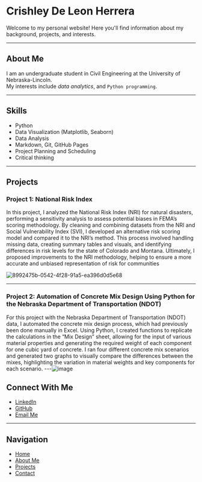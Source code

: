 # Crishley De Leon Herrera

Welcome to my personal website! Here you'll find information about my background, projects, and interests.

---

## About Me

I am an undergraduate student in Civil Engineering at the University of Nebraska-Lincoln.  
My interests include *data analytics*, and `Python programming`.

---

## Skills

- Python  
- Data Visualization (Matplotlib, Seaborn)  
- Data Analysis  
- Markdown, Git, GitHub Pages
- Project Planning and Scheduling
- Critical thinking

---

## Projects

### Project 1: National Risk Index
  
In this project, I analyzed the National Risk Index (NRI) for natural disasters, performing a sensitivity analysis to assess potential biases in FEMA’s scoring methodology. By cleaning and combining datasets from the NRI and Social Vulnerability Index (SVI), I developed an alternative risk scoring model and compared it to the NRI’s method. This process involved handling missing data, creating summary tables and visuals, and identifying differences in risk levels for the state of Colorado and Montana. Ultimately, I proposed improvements to the NRI methodology, helping to ensure a more accurate and unbiased representation of risk for communities

![8992475b-0542-4f28-91a5-ea396d0d5e68](https://github.com/user-attachments/assets/41f7d78a-4ec6-48b5-a390-8a1bfa6f5193)

---

### Project 2: Automation of Concrete Mix Design Using Python for the Nebraska Department of Transportation (NDOT)

For this project with the Nebraska Department of Transportation (NDOT) data, I automated the concrete mix design process, which had previously been done manually in Excel. Using Python, I created functions to replicate the calculations in the “Mix Design” sheet, allowing for the input of various material properties and generating the required weight of each component for one cubic yard of concrete. I ran four different concrete mix scenarios and generated two graphs to visually compare the differences between the mixes, highlighting the variation in material weights and key components for each scenario.
---![image](https://github.com/user-attachments/assets/3722aa93-69ed-4f32-9c98-e61630d89cfb)




## Connect With Me

- [LinkedIn](https://www.linkedin.com/in/Crishley-deleon)  
- [GitHub](https://github.com/cdeleon4@github.io)  
- [Email Me](mailto:cdeleon4@unl.edu)

---

## Navigation

- [Home](index.md)  
- [About Me](about.md)  
- [Projects](projects.md)  
- [Contact](contact.md)
